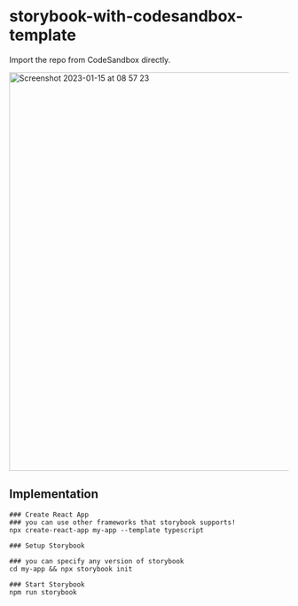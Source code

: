 # storybook-with-codesandbox-template

Import the repo from CodeSandbox directly.

<img width="719" alt="Screenshot 2023-01-15 at 08 57 23" src="https://user-images.githubusercontent.com/31362988/212503698-950251ab-9be9-4f51-8076-60d6fcd78cb8.png">

## Implementation

```shell
### Create React App
### you can use other frameworks that storybook supports!
npx create-react-app my-app --template typescript

### Setup Storybook

### you can specify any version of storybook
cd my-app && npx storybook init

### Start Storybook
npm run storybook
```
